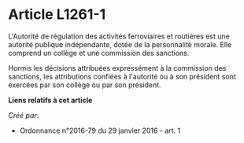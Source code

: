 # Article L1261-1

L'Autorité de régulation des activités ferroviaires et routières est une autorité publique indépendante, dotée de la
personnalité morale. Elle comprend un collège et une commission des sanctions. 

Hormis les décisions attribuées expressément à la commission des sanctions, les attributions confiées à l'autorité ou à son
président sont exercées par son collège ou par son président.

**Liens relatifs à cet article**

_Créé par_:

  - Ordonnance n°2016-79 du 29 janvier 2016 - art. 1
